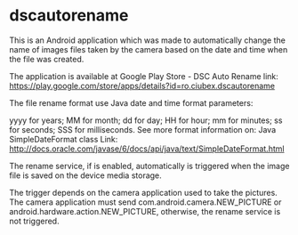 # dscautorename
This is an Android application which was made to automatically change the name of images files taken by the camera based on the date and time when the file was created.

The application is available at Google Play Store - DSC Auto Rename
link: https://play.google.com/store/apps/details?id=ro.ciubex.dscautorename

The file rename format use Java date and time format parameters:

yyyy for years;
MM for month;
dd for day;
HH for hour;
mm for minutes;
ss for seconds;
SSS for milliseconds.
See more format information on: Java SimpleDateFormat class
Link: http://docs.oracle.com/javase/6/docs/api/java/text/SimpleDateFormat.html

The rename service, if is enabled, automatically is triggered when the image file is saved on the device media storage.

The trigger depends on the camera application used to take the pictures. The camera application must send com.android.camera.NEW_PICTURE or android.hardware.action.NEW_PICTURE, otherwise, the rename service is not triggered.
